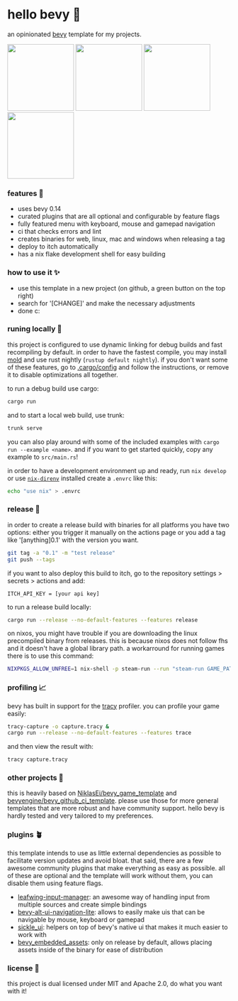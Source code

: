 # hello bevy 🦆

an opinionated [bevy](https://github.com/bevyengine/bevy) template for my projects.

<p float="left">
  <img src="https://github.com/eerii/hello-bevy/assets/22449369/5f736632-75ac-40ef-bd8e-3a66dc57a68a" height="150px" />
  <img src="https://github.com/eerii/hello-bevy/assets/22449369/f20dd7f6-3d91-4f22-8291-af287a12eaa3" height="150px" />
  <img src="https://github.com/eerii/hello-bevy/assets/22449369/ed8f0c5c-1ca9-41ee-aa48-ab97c69b3887" height="150px" />
  <img src="https://github.com/eerii/hello-bevy/assets/22449369/d4207538-73cb-4bb9-b463-9b345887a118" height="150px" />
</p>

### features 🌿

- uses bevy 0.14
- curated plugins that are all optional and configurable by feature flags
- fully featured menu with keyboard, mouse and gamepad navigation
- ci that checks errors and lint
- creates binaries for web, linux, mac and windows when releasing a tag
- deploy to itch automatically
- has a nix flake development shell for easy building

### how to use it ✨

- use this template in a new project (on github, a green button on the top right)
- search for '[CHANGE]' and make the necessary adjustments
- done c:

### runing locally 🌺

this project is configured to use dynamic linking for debug builds and fast recompiling by default.
in order to have the fastest compile, you may install [mold](https://github.com/rui314/mold) and use rust nightly (`rustup default nightly`).
if you don't want some of these features, go to [.cargo/config](.cargo/config) and follow the instructions, or remove it to disable optimizations all together.

to run a debug build use cargo:

```sh
cargo run
```

and to start a local web build, use trunk:

```sh
trunk serve
```

you can also play around with some of the included examples with `cargo run --example <name>`. and if you want to get started quickly, copy any example to `src/main.rs`!

in order to have a development environment up and ready, run `nix develop` or use [`nix-direnv`](https://github.com/nix-community/nix-direnv) installed create a `.envrc` like this:

```sh
echo "use nix" > .envrc
```

### release 🌻

in order to create a release build with binaries for all platforms you have two options: either you trigger it manually on the actions page or you add a tag like '[anything]0.1' with the version you want.

```sh
git tag -a "0.1" -m "test release"
git push --tags
```

if you want to also deploy this build to itch, go to the repository settings > secrets > actions and add:

```
ITCH_API_KEY = [your api key]
```

to run a release build locally:

```sh
cargo run --release --no-default-features --features release
```

on nixos, you might have trouble if you are downloading the linux precompiled binary from releases. this is because nixos does not follow fhs and it doesn't have a global library path. a workarround for running games there is to use this command:

```sh
NIXPKGS_ALLOW_UNFREE=1 nix-shell -p steam-run --run "steam-run GAME_PATH"
```

### profiling 📈

bevy has built in support for the [tracy](https://github.com/wolfpld/tracy) profiler. you can profile your game easily:

```sh
tracy-capture -o capture.tracy &
cargo run --release --no-default-features --features trace
```

and then view the result with:

```sh
tracy capture.tracy
```

### other projects 💖

this is heavily based on [NiklasEi/bevy_game_template](https://github.com/NiklasEi/bevy_game_template) and [bevyengine/bevy_github_ci_template](https://github.com/bevyengine/bevy_github_ci_template). please use those for more general templates that are more robust and have community support. hello bevy is hardly tested and very tailored to my preferences.

### plugins 🪴

this template intends to use as little external dependencies as possible to facilitate version updates and avoid bloat. that said, there are a few awesome community plugins that make everything as easy as possible. all of these are optional and the template will work without them, you can disable them using feature flags.

- [leafwing-input-manager](https://github.com/Leafwing-Studios/leafwing-input-manager): an awesome way of handling input from multiple sources and create simple bindings
- [bevy-alt-ui-navigation-lite](https://github.com/bevy-alt-ui-navigation-lite): allows to easily make uis that can be navigable by mouse, keyboard or gamepad
- [sickle_ui](https://github.com/UmbraLuminosa/sickle_ui): helpers on top of bevy's native ui that makes it much easier to work with
- [bevy_embedded_assets](https://github.com/vleue/bevy_embedded_assets): only on release by default, allows placing assets inside of the binary for ease of distribution

### license 📝

this project is dual licensed under MIT and Apache 2.0, do what you want with it!

